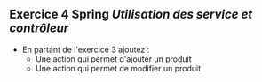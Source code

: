 ## Exercice 4 Spring ***Utilisation des service et contrôleur***

- En partant de l'exercice 3 ajoutez :
  - Une action qui permet d'ajouter un produit
  - Une action qui permet de modifier un produit